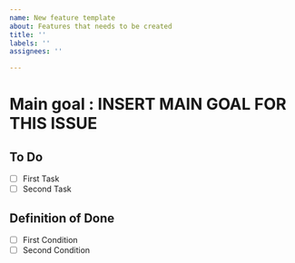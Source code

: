 ```yaml
---
name: New feature template
about: Features that needs to be created
title: ''
labels: ''
assignees: ''

---
```


# Main goal : INSERT MAIN GOAL FOR THIS ISSUE

## To Do
- [ ] First Task
- [ ] Second Task

## Definition of Done
- [ ] First Condition
- [ ] Second Condition
